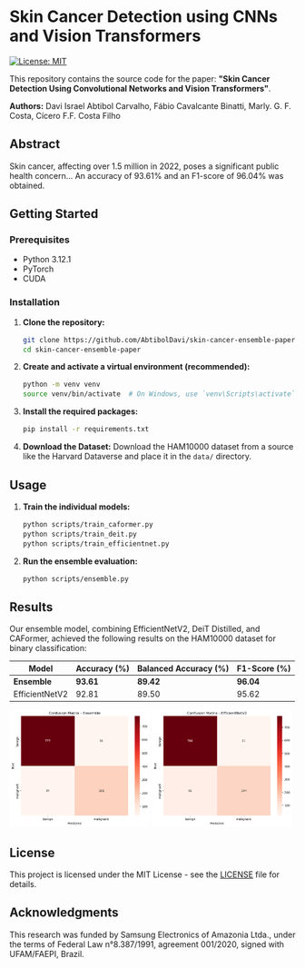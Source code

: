 # Skin Cancer Detection using CNNs and Vision Transformers

[![License: MIT](https://img.shields.io/badge/License-MIT-yellow.svg)](https://opensource.org/licenses/MIT)

This repository contains the source code for the paper: **"Skin Cancer Detection Using Convolutional Networks and Vision Transformers"**.

**Authors:** Davi Israel Abtibol Carvalho, Fábio Cavalcante Binatti, Marly. G. F. Costa, Cícero F.F. Costa Filho

[//]: <> (**[Link to the Paper will be here]**)

## Abstract

Skin cancer, affecting over 1.5 million in 2022, poses a significant public health concern... An accuracy of 93.61% and an F1-score of 96.04% was obtained.

## Getting Started

### Prerequisites

*   Python 3.12.1
*   PyTorch
*   CUDA

### Installation

1.  **Clone the repository:**
    ```bash
    git clone https://github.com/AbtibolDavi/skin-cancer-ensemble-paper.git
    cd skin-cancer-ensemble-paper
    ```
2.  **Create and activate a virtual environment (recommended):**
    ```bash
    python -m venv venv
    source venv/bin/activate  # On Windows, use `venv\Scripts\activate`
    ```
3.  **Install the required packages:**
    ```bash
    pip install -r requirements.txt
    ```
4.  **Download the Dataset:**
    Download the HAM10000 dataset from a source like the Harvard Dataverse and place it in the `data/` directory.

## Usage

1.  **Train the individual models:**
    ```bash
    python scripts/train_caformer.py
    python scripts/train_deit.py
    python scripts/train_efficientnet.py
    ```
2.  **Run the ensemble evaluation:**
    ```bash
    python scripts/ensemble.py
    ```

## Results

Our ensemble model, combining EfficientNetV2, DeiT Distilled, and CAFormer, achieved the following results on the HAM10000 dataset for binary classification:

| Model          | Accuracy (%) | Balanced Accuracy (%) | F1-Score (%) |
| -------------- | ------------ | --------------------- | ------------ |
| **Ensemble**   | **93.61**    | **89.42**             | **96.04**    |
| EfficientNetV2 | 92.81        | 89.50                 | 95.62        |

<p float="left">
  <img src="confusion_matrix_ensemble_image.png" width="49%" />
  <img src="confusion_matrix_efficientnet_image.png" width="49%" />
</p>

## License

This project is licensed under the MIT License - see the [LICENSE](LICENSE) file for details.

## Acknowledgments

This research was funded by Samsung Electronics of Amazonia Ltda., under the terms of Federal Law n°8.387/1991, agreement 001/2020, signed with UFAM/FAEPI, Brazil.

[//]: <> (## Citation)

[//]: <> (If you use this code in your research, please cite our paper:)

[//]: <> (```bibtex
@inproceedings{your_paper_citation,
  title={Skin Cancer Detection Using Convolutional Networks and Vision Transformers},
  author={Carvalho, Davi Israel Abtibol and Binatti, Fábio Cavalcante and Costa, Marly. G. F. and Costa Filho, Cícero F.F.},
  year={2024}
})

